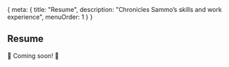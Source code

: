 <route>
{ meta: {
  title: "Resume",
  description: "Chronicles Sammo’s skills and work experience",
  menuOrder: 1
} }
</route>

## Resume

:construction: Coming soon! :construction:
